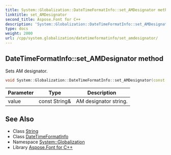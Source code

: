 ```yaml
---
title: System::Globalization::DateTimeFormatInfo::set_AMDesignator method
linktitle: set_AMDesignator
second_title: Aspose.Font for C++
description: 'System::Globalization::DateTimeFormatInfo::set_AMDesignator method. Sets AM designator in C++.'
type: docs
weight: 2000
url: /cpp/system.globalization/datetimeformatinfo/set_amdesignator/
---
```

## DateTimeFormatInfo::set_AMDesignator method


Sets AM designator.

```cpp
void System::Globalization::DateTimeFormatInfo::set_AMDesignator(const String &value)
```


| Parameter | Type | Description |
| --- | --- | --- |
| value | const String\& | AM designator string. |

## See Also

* Class [String](../../../system/string/)
* Class [DateTimeFormatInfo](../)
* Namespace [System::Globalization](../../)
* Library [Aspose.Font for C++](../../../)
